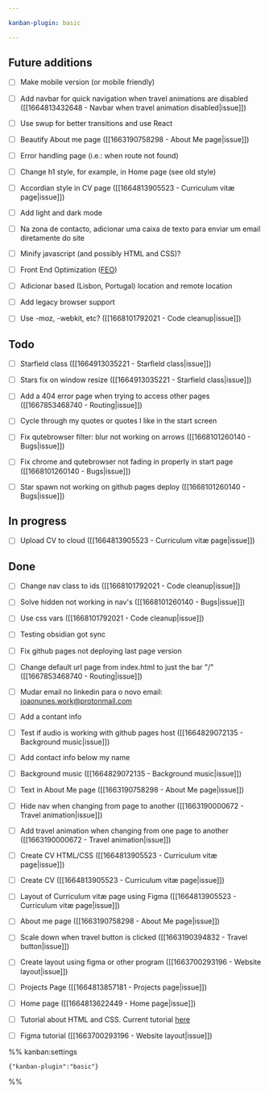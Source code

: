 ```yaml
---

kanban-plugin: basic

---
```


## Future additions

- [ ] Make mobile version (or mobile friendly)
- [ ] Add navbar for quick navigation when travel animations are disabled ([[1664813432648 - Navbar when travel animation disabled|issue]])
- [ ] Use swup for better transitions and use React
- [ ] Beautify About me page ([[1663190758298 - About Me page|issue]])
- [ ] Error handling page (i.e.: when route not found)
- [ ] Change h1 style, for example, in Home page (see old style)
- [ ] Accordian style in CV page ([[1664813905523 - Curriculum vitæ page|issue]])
- [ ] Add light and dark mode
- [ ] Na zona de contacto, adicionar uma caixa de texto para enviar um email diretamente do site
- [ ] Minify javascript (and possibly HTML and CSS)?
- [ ] Front End Optimization ([FEO](https://www.imperva.com/learn/performance/front-end-optimization-feo/))
- [ ] Adicionar based (Lisbon, Portugal) location and remote location
- [ ] Add legacy browser support
- [ ] Use -moz, -webkit, etc? ([[1668101792021 - Code cleanup|issue]])


## Todo

- [ ] Starfield class ([[1664913035221 - Starfield class|issue]])
- [ ] Stars fix on window resize ([[1664913035221 - Starfield class|issue]])
- [ ] Add a 404 error page when trying to access other pages ([[1667853468740 - Routing|issue]])
- [ ] Cycle through my quotes or quotes I like in the start screen
- [ ] Fix qutebrowser filter: blur not working on arrows ([[1668101260140 - Bugs|issue]])
- [ ] Fix chrome and qutebrowser not fading in properly in start page ([[1668101260140 - Bugs|issue]])
- [ ] Star spawn not working on github pages deploy ([[1668101260140 - Bugs|issue]])


## In progress

- [ ] Upload CV to cloud ([[1664813905523 - Curriculum vitæ page|issue]])


## Done

- [ ] Change nav class to ids ([[1668101792021 - Code cleanup|issue]])
- [ ] Solve hidden not working in nav's ([[1668101260140 - Bugs|issue]])
- [ ] Use css vars ([[1668101792021 - Code cleanup|issue]])
- [ ] Testing obsidian got sync
- [ ] Fix github pages not deploying last page version
- [ ] Change default url page from index.html to just the bar "/" ([[1667853468740 - Routing|issue]])
- [ ] Mudar email no linkedin para o novo email: joaonunes.work@protonmail.com
- [ ] Add a contant info
- [ ] Test if audio is working with github pages host ([[1664829072135 - Background music|issue]])
- [ ] Add contact info below my name
- [ ] Background music ([[1664829072135 - Background music|issue]])
- [ ] Text in About Me page ([[1663190758298 - About Me page|issue]])
- [ ] Hide nav when changing from page to another ([[1663190000672 - Travel animation|issue]])
- [ ] Add travel animation when changing from one page to another ([[1663190000672 - Travel animation|issue]])
- [ ] Create CV HTML/CSS ([[1664813905523 - Curriculum vitæ page|issue]])
- [ ] Create CV ([[1664813905523 - Curriculum vitæ page|issue]])
- [ ] Layout of Curriculum vitæ page using Figma ([[1664813905523 - Curriculum vitæ page|issue]])
- [ ] About me page ([[1663190758298 - About Me page|issue]])
- [ ] Scale down when travel button is clicked ([[1663190394832 - Travel button|issue]])
- [ ] Create layout using figma or other program ([[1663700293196 - Website layout|issue]])
- [ ] Projects Page ([[1664813857181 - Projects page|issue]])
- [ ] Home page ([[1664813622449 - Home page|issue]])
- [ ] Tutorial about HTML and CSS. Current tutorial [here](https://www.youtube.com/watch?v=G3e-cpL7ofc)
- [ ] Figma tutorial ([[1663700293196 - Website layout|issue]])




%% kanban:settings
```
{"kanban-plugin":"basic"}
```
%%
